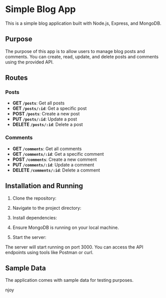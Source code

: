 # Simple Blog App

This is a simple blog application built with Node.js, Express, and MongoDB.

## Purpose

The purpose of this app is to allow users to manage blog posts and comments. You can create, read, update, and delete posts and comments using the provided API.

## Routes

### Posts

- **GET `/posts`**: Get all posts
- **GET `/posts/:id`**: Get a specific post
- **POST `/posts`**: Create a new post
- **PUT `/posts/:id`**: Update a post
- **DELETE `/posts/:id`**: Delete a post

### Comments

- **GET `/comments`**: Get all comments
- **GET `/comments/:id`**: Get a specific comment
- **POST `/comments`**: Create a new comment
- **PUT `/comments/:id`**: Update a comment
- **DELETE `/comments/:id`**: Delete a comment

## Installation and Running

1. Clone the repository:


2. Navigate to the project directory:


3. Install dependencies:


4. Ensure MongoDB is running on your local machine.

5. Start the server:


The server will start running on port 3000. You can access the API endpoints using tools like Postman or curl.

## Sample Data

The application comes with sample data for testing purposes.

njoy
